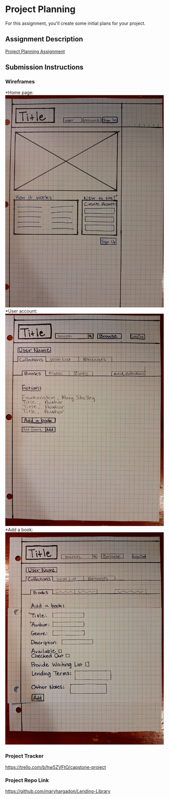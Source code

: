 # Project Planning
For this assignment, you'll create some initial plans for your project.

## Assignment Description
[Project Planning Assignment](https://education.launchcode.org/liftoff/modules/assignments/project-planning)

## Submission Instructions

### Wireframes

*Home page: ![Home page wireframe](homepage.jpg) 
*User account: ![User account wireframe](userAccount.jpg)
*Add a book: ![Add a book wireframe](addAbook.jpg)

### Project Tracker

https://trello.com/b/hw5ZVFtO/capstone-project 

### Project Repo Link

https://github.com/maryhargadon/Lending-Library 
